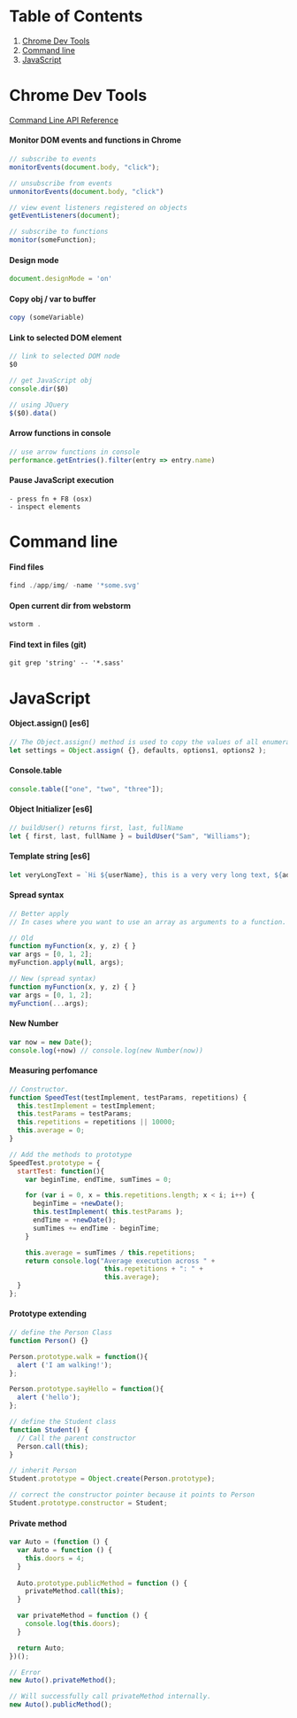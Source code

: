 # Table of Contents
1. [Chrome Dev Tools](#chrome-dev-tools)
1. [Command line](#command-line)
1. [JavaScript](#javascript)

# Chrome Dev Tools

[Command Line API Reference](https://developers.google.com/web/tools/chrome-devtools/console/command-line-reference)

#### Monitor DOM events and functions in Chrome
```JavaScript
// subscribe to events
monitorEvents(document.body, "click");

// unsubscribe from events
unmonitorEvents(document.body, "click")

// view event listeners registered on objects
getEventListeners(document);

// subscribe to functions
monitor(someFunction);
```

#### Design mode
```js
document.designMode = 'on'
```

#### Copy obj / var to buffer
```JavaScript
copy (someVariable)
```

#### Link to selected DOM element
```js
// link to selected DOM node
$0

// get JavaScript obj
console.dir($0)

// using JQuery
$($0).data()
```

#### Arrow functions in console
```js
// use arrow functions in console
performance.getEntries().filter(entry => entry.name)
```

#### Pause JavaScript execution
```
- press fn + F8 (osx)
- inspect elements
```

# Command line

#### Find files
```js
find ./app/img/ -name '*some.svg'
```
#### Open current dir from webstorm
```js
wstorm .
```
#### Find text in files (git)
```
git grep 'string' -- '*.sass'
```

# JavaScript

#### Object.assign() [es6]
```js
// The Object.assign() method is used to copy the values of all enumerable own properties from one or more source objects to a target object.
let settings = Object.assign( {}, defaults, options1, options2 );
```

#### Console.table
```js
console.table(["one", "two", "three"]);
```

#### Object Initializer [es6]
```js
// buildUser() returns first, last, fullName
let { first, last, fullName } = buildUser("Sam", "Williams");
```

#### Template string [es6]
```js
let veryLongText = `Hi ${userName}, this is a very very long text, ${admin.FullName}`;
```

#### Spread syntax
```js
// Better apply
// In cases where you want to use an array as arguments to a function.

// Old
function myFunction(x, y, z) { }
var args = [0, 1, 2];
myFunction.apply(null, args);

// New (spread syntax)
function myFunction(x, y, z) { }
var args = [0, 1, 2];
myFunction(...args);
```
#### New Number
```js
var now = new Date();
console.log(+now) // console.log(new Number(now))
```
#### Measuring perfomance
```js
// Constructor.
function SpeedTest(testImplement, testParams, repetitions) {
  this.testImplement = testImplement;
  this.testParams = testParams;
  this.repetitions = repetitions || 10000;
  this.average = 0;
}

// Add the methods to prototype
SpeedTest.prototype = {
  startTest: function(){
    var beginTime, endTime, sumTimes = 0;

    for (var i = 0, x = this.repetitions.length; x < i; i++) {
      beginTime = +newDate();
      this.testImplement( this.testParams );
      endTime = +newDate();
      sumTimes += endTime - beginTime;
    }

    this.average = sumTimes / this.repetitions;
    return console.log("Average execution across " +
                        this.repetitions + ": " +
                        this.average);
  }
};
```

#### Prototype extending 
```js
// define the Person Class
function Person() {}

Person.prototype.walk = function(){
  alert ('I am walking!');
};

Person.prototype.sayHello = function(){
  alert ('hello');
};

// define the Student class
function Student() {
  // Call the parent constructor
  Person.call(this);
}

// inherit Person
Student.prototype = Object.create(Person.prototype);

// correct the constructor pointer because it points to Person
Student.prototype.constructor = Student;
```
#### Private method 
```js
var Auto = (function () {
  var Auto = function () {
    this.doors = 4;
  }
  
  Auto.prototype.publicMethod = function () {
    privateMethod.call(this);
  }

  var privateMethod = function () {
    console.log(this.doors);
  }

  return Auto;
})();

// Error
new Auto().privateMethod();

// Will successfully call privateMethod internally.
new Auto().publicMethod();
```
